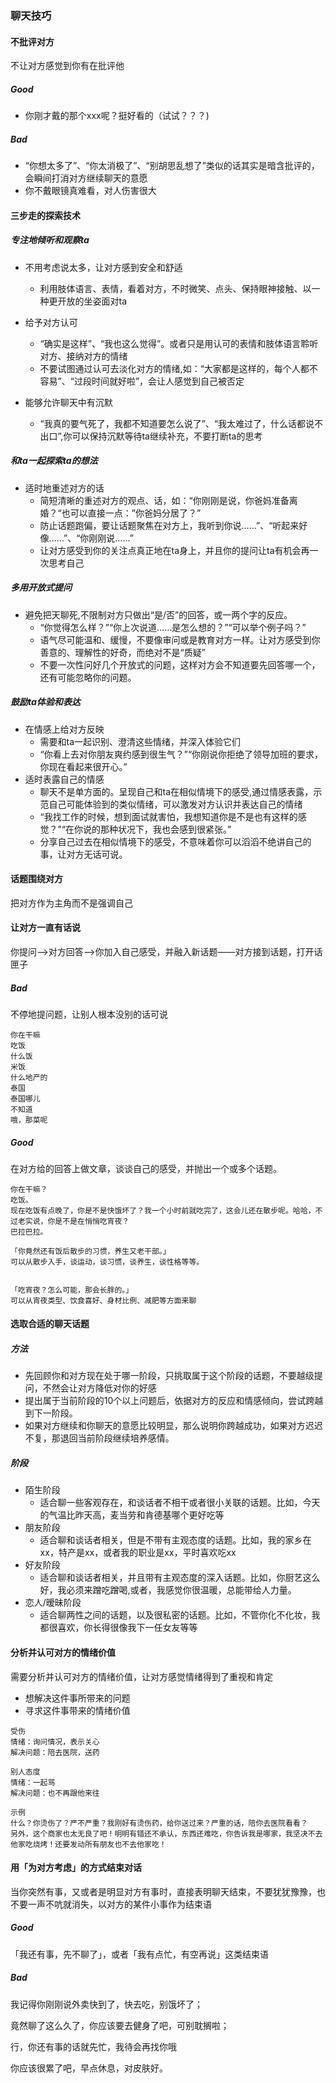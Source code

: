 ### 聊天技巧

#### 不批评对方

不让对方感觉到你有在批评他

##### Good

- 你刚才戴的那个xxx呢？挺好看的（试试？？？)

##### Bad

- “你想太多了”、“你太消极了”、“别胡思乱想了”类似的话其实是暗含批评的，会瞬间打消对方继续聊天的意愿
- 你不戴眼镜真难看，对人伤害很大



#### 三步走的探索技术

##### 专注地倾听和观察ta

- 不用考虑说太多，让对方感到安全和舒适
  
  - 利用肢体语言、表情，看着对方，不时微笑、点头、保持眼神接触、以一种更开放的坐姿面对ta
- 给予对方认可
  - “确实是这样”、“我也这么觉得”。或者只是用认可的表情和肢体语言聆听对方、接纳对方的情绪
  - 不要试图通过认可去淡化对方的情绪,如：“大家都是这样的，每个人都不容易”、“过段时间就好啦”，会让人感觉到自己被否定
- 能够允许聊天中有沉默
  - “我真的要气死了，我都不知道要怎么说了”、“我太难过了，什么话都说不出口”,你可以保持沉默等待ta继续补充，不要打断ta的思考

##### 和ta一起探索ta的想法
  - 适时地重述对方的话
    - 简短清晰的重述对方的观点、话，如：“你刚刚是说，你爸妈准备离婚？“也可以直接一点：”你爸妈分居了？”
    - 防止话题跑偏，要让话题聚焦在对方上，我听到你说……”、“听起来好像……”、“你刚刚说……”
    - 让对方感受到你的关注点真正地在ta身上，并且你的提问让ta有机会再一次思考自己
##### 多用开放式提问
  - 避免把天聊死,不限制对方只做出“是/否”的回答，或一两个字的反应。
    - “你觉得怎么样？”“你上次说道……是怎么想的？”“可以举个例子吗？”
    - 语气尽可能温和、缓慢，不要像审问或是教育对方一样。让对方感受到你善意的、理解性的好奇，而绝对不是“质疑”
    - 不要一次性问好几个开放式的问题，这样对方会不知道要先回答哪一个，还有可能忽略你的问题。
##### 鼓励ta体验和表达
  - 在情感上给对方反映
    - 需要和ta一起识别、澄清这些情绪，并深入体验它们
    - “你看上去对你朋友爽约感到很生气？”“你刚说你拒绝了领导加班的要求，你现在看起来很开心。”
  - 适时表露自己的情感
    - 聊天不是单方面的。呈现自己和ta在相似情境下的感受,通过情感表露，示范自己可能体验到的类似情绪，可以激发对方认识并表达自己的情绪
    - “我找工作的时候，想到面试就害怕，我想知道你是不是也有这样的感觉？”“在你说的那种状况下，我也会感到很紧张。”
    - 分享自己过去在相似情境下的感受，不意味着你可以滔滔不绝讲自己的事，让对方无话可说。



#### 话题围绕对方

把对方作为主角而不是强调自己



#### 让对方一直有话说

你提问——>对方回答——>你加入自己感受，并融入新话题——对方接到话题，打开话匣子

##### Bad

不停地提问题，让别人根本没别的话可说

```
你在干嘛
吃饭
什么饭
米饭
什么地产的
泰国 
泰国哪儿
不知道
哦，那菜呢
```



##### Good

在对方给的回答上做文章，谈谈自己的感受，并抛出一个或多个话题。

```
你在干嘛？
吃饭。
现在吃饭有点晚了，你是不是快饿坏了？我一个小时前就吃完了，这会儿还在散步呢。哈哈，不过老实说，你是不是在悄悄吃宵夜？
巴拉巴拉。

「你竟然还有饭后散步的习惯，养生又老干部。」
可以从散步入手，谈运动，谈习惯，谈养生，谈性格等等。


「吃宵夜？怎么可能，那会长胖的。」
可以从宵夜类型、饮食喜好、身材比例、减肥等方面来聊
```



#### 选取合适的聊天话题

##### 方法

- 先回顾你和对方现在处于哪一阶段，只挑取属于这个阶段的话题，不要越级提问，不然会让对方降低对你的好感
- 提出属于当前阶段的10个以上问题后，依据对方的反应和情感倾向，尝试跨越到下一阶段。
- 如果对方继续和你聊天的意愿比较明显，那么说明你跨越成功，如果对方迟迟不复，那退回当前阶段继续培养感情。



##### 阶段

- 陌生阶段
  - 适合聊一些客观存在，和谈话者不相干或者很小关联的话题。比如，今天的气温比昨天高，麦当劳和肯德基哪个更好吃等
- 朋友阶段
  - 适合聊和谈话者相关，但是不带有主观态度的话题。比如，我的家乡在xx，特产是xx，或者我的职业是xx，平时喜欢吃xx
- 好友阶段
  - 适合聊和谈话者相关，并且带有主观态度的深入话题。比如，你厨艺这么好，我必须来蹭吃蹭喝,或者，我感觉你很温暖，总能带给人力量。
- 恋人/暧昧阶段
  - 适合聊两性之间的话题，以及很私密的话题。比如，不管你化不化妆，我都很喜欢，你长得很像我下一任女友等等



#### 分析并认可对方的情绪价值

需要分析并认可对方的情绪价值，让对方感觉情绪得到了重视和肯定

- 想解决这件事所带来的问题
- 寻求这件事带来的情绪价值

```
受伤
情绪：询问情况，表示关心
解决问题：陪去医院，送药

别人态度
情绪：一起骂
解决问题：也不再跟他来往

示例
什么？你烫伤了？严不严重？我刚好有烫伤药，给你送过来？严重的话，陪你去医院看看？
另外，这个商家也太无良了吧！明明有错还不承认，东西还难吃，你告诉我是哪家，我坚决不去他家吃烧烤！还要发动所有朋友也不去他家吃！
```



#### 用「为对方考虑」的方式结束对话

当你突然有事，又或者是明显对方有事时，直接表明聊天结束，不要犹犹豫豫，也不要一声不吭就消失，以对方的某件小事作为结束语

##### Good

「我还有事，先不聊了」，或者「我有点忙，有空再说」这类结束语

##### Bad

我记得你刚刚说外卖快到了，快去吃，别饿坏了；

竟然聊了这么久了，你应该要去健身了吧，可别耽搁啦；

行，你还有事的话就先忙，我待会再找你哦

你应该很累了吧，早点休息，对皮肤好。